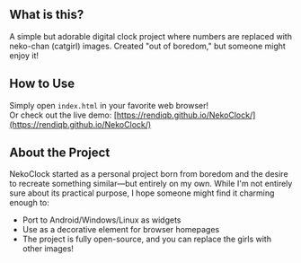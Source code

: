 ## What is this?  
A simple but adorable digital clock project where numbers are replaced with neko-chan (catgirl) images. Created "out of boredom," but someone might enjoy it!  

## How to Use  
Simply open `index.html` in your favorite web browser!  
Or check out the live demo: [https://rendiqb.github.io/NekoClock/](https://rendiqb.github.io/NekoClock/)  

## About the Project  
NekoClock started as a personal project born from boredom and the desire to recreate something similar—but entirely on my own. While I'm not entirely sure about its practical purpose, I hope someone might find it charming enough to:  
- Port to Android/Windows/Linux as widgets  
- Use as a decorative element for browser homepages  
- The project is fully open-source, and you can replace the girls with other images!
